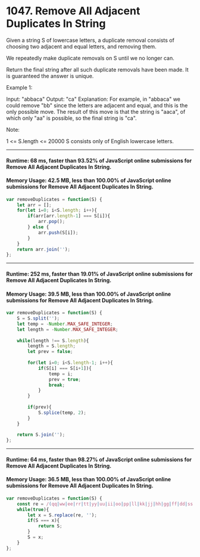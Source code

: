 # 1047. Remove All Adjacent Duplicates In String

Given a string S of lowercase letters, a duplicate removal consists of choosing two adjacent and equal letters, and removing them.

We repeatedly make duplicate removals on S until we no longer can.

Return the final string after all such duplicate removals have been made.  It is guaranteed the answer is unique.

 

Example 1:

Input: "abbaca"
Output: "ca"
Explanation: 
For example, in "abbaca" we could remove "bb" since the letters are adjacent and equal, and this is the only possible move.  The result of this move is that the string is "aaca", of which only "aa" is possible, so the final string is "ca".
 

Note:

1 <= S.length <= 20000
S consists only of English lowercase letters.


---
#### Runtime: 68 ms, faster than 93.52% of JavaScript online submissions for Remove All Adjacent Duplicates In String.
#### Memory Usage: 42.5 MB, less than 100.00% of JavaScript online submissions for Remove All Adjacent Duplicates In String.
```javascript
var removeDuplicates = function(S) {
    let arr = [];
    for(let i=0; i<S.length; i++){
        if(arr[arr.length-1] === S[i]){
            arr.pop();
        } else {
            arr.push(S[i]);
        }
    }
    return arr.join('');
};
```
---
#### Runtime: 252 ms, faster than 19.01% of JavaScript online submissions for Remove All Adjacent Duplicates In String.
#### Memory Usage: 39.5 MB, less than 100.00% of JavaScript online submissions for Remove All Adjacent Duplicates In String.
```javascript
var removeDuplicates = function(S) {
    S = S.split('');
    let temp = -Number.MAX_SAFE_INTEGER;
    let length = -Number.MAX_SAFE_INTEGER;
    
    while(length !== S.length){
        length = S.length;
        let prev = false;
        
        for(let i=0; i<S.length-1; i++){
            if(S[i] === S[i+1]){
                temp = i;
                prev = true;
                break;
            }
        }
        
        if(prev){
            S.splice(temp, 2);  
        }
    }
    
    return S.join('');
};
```
---
#### Runtime: 64 ms, faster than 98.27% of JavaScript online submissions for Remove All Adjacent Duplicates In String.
#### Memory Usage: 36.5 MB, less than 100.00% of JavaScript online submissions for Remove All Adjacent Duplicates In String.
```javascript
var removeDuplicates = function(S) {
    const re = /(qq|ww|ee|rr|tt|yy|uu|ii|oo|pp|ll|kk|jj|hh|gg|ff|dd|ss|aa|mm|nn|bb|vv|cc|xx|zz)/g
    while(true){
        let x = S.replace(re, '');
        if(S === x){
            return S;
        }
        S = x;
    }
};
```
